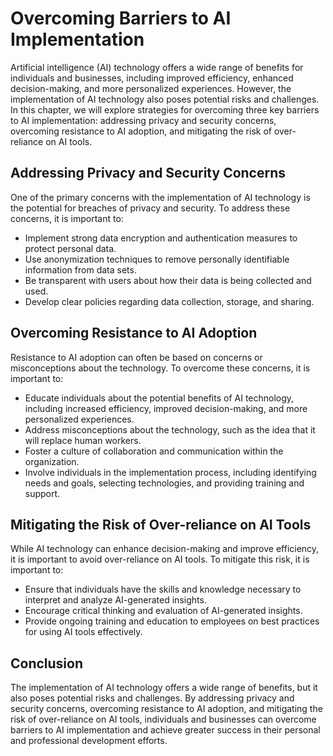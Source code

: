 Overcoming Barriers to AI Implementation
========================================

Artificial intelligence (AI) technology offers a wide range of benefits for individuals and businesses, including improved efficiency, enhanced decision-making, and more personalized experiences. However, the implementation of AI technology also poses potential risks and challenges. In this chapter, we will explore strategies for overcoming three key barriers to AI implementation: addressing privacy and security concerns, overcoming resistance to AI adoption, and mitigating the risk of over-reliance on AI tools.

Addressing Privacy and Security Concerns
----------------------------------------

One of the primary concerns with the implementation of AI technology is the potential for breaches of privacy and security. To address these concerns, it is important to:

* Implement strong data encryption and authentication measures to protect personal data.
* Use anonymization techniques to remove personally identifiable information from data sets.
* Be transparent with users about how their data is being collected and used.
* Develop clear policies regarding data collection, storage, and sharing.

Overcoming Resistance to AI Adoption
------------------------------------

Resistance to AI adoption can often be based on concerns or misconceptions about the technology. To overcome these concerns, it is important to:

* Educate individuals about the potential benefits of AI technology, including increased efficiency, improved decision-making, and more personalized experiences.
* Address misconceptions about the technology, such as the idea that it will replace human workers.
* Foster a culture of collaboration and communication within the organization.
* Involve individuals in the implementation process, including identifying needs and goals, selecting technologies, and providing training and support.

Mitigating the Risk of Over-reliance on AI Tools
------------------------------------------------

While AI technology can enhance decision-making and improve efficiency, it is important to avoid over-reliance on AI tools. To mitigate this risk, it is important to:

* Ensure that individuals have the skills and knowledge necessary to interpret and analyze AI-generated insights.
* Encourage critical thinking and evaluation of AI-generated insights.
* Provide ongoing training and education to employees on best practices for using AI tools effectively.

Conclusion
----------

The implementation of AI technology offers a wide range of benefits, but it also poses potential risks and challenges. By addressing privacy and security concerns, overcoming resistance to AI adoption, and mitigating the risk of over-reliance on AI tools, individuals and businesses can overcome barriers to AI implementation and achieve greater success in their personal and professional development efforts.


